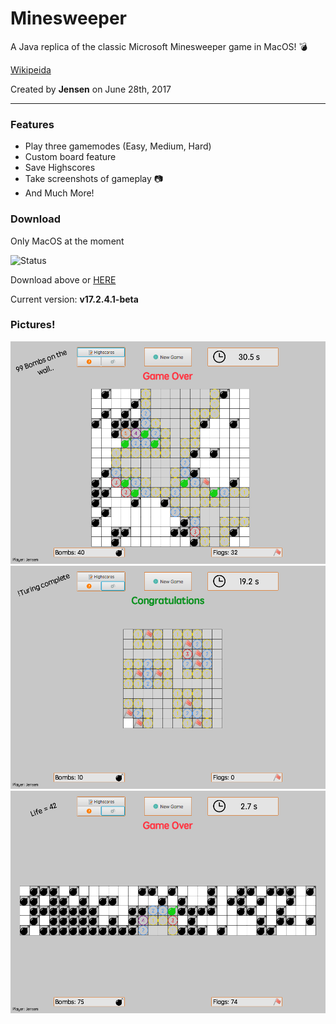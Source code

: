 # Minesweeper
A Java replica of the classic Microsoft Minesweeper game in MacOS! :bomb:

[Wikipeida](https://en.wikipedia.org/wiki/Microsoft_Minesweeper)

Created by <b>Jensen</b> on June 28th, 2017

--- 

### Features

- Play three gamemodes (Easy, Medium, Hard)
- Custom board feature
- Save Highscores
- Take screenshots of gameplay :camera:
- And Much More!

### Download


Only MacOS at the moment

![Status](https://travis-ci.org/CaptainJensen/Minesweeper.svg?branch=master)

Download above or [HERE](https://github.com/CaptainJensen/Minesweeper/releases)


Current version: <b> v17.2.4.1-beta

### Pictures!
 
![Preview gameplay](preview.png)
![Preview gameover](preview2.png)
![Preview gamehard](preview3.png)




